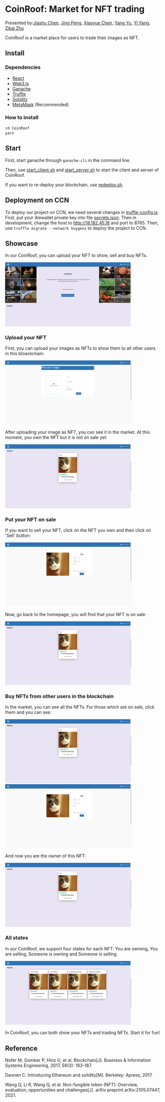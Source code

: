 # CoinRoof: Market for NFT trading

Presented by:[Jiashu Chen](https://github.com/Jiashu0326), [Jing Peng](https://github.com/paterlisia), [Xiaoyue Chen](xc2551@columbia.edu), [Yang Yu](https://github.com/peteryoungy), [Yi Yang](https://github.com/yaannnik), [Zikai Zhu](zz2765@columbia.edu)

CoinRoof is a market place for users to trade their images as NFT.



## Install

### Dependencies

- [React](https://reactjs.org/)
- [Web3.js](https://web3js.readthedocs.io/en/v1.7.3/)
- [Ganache](https://trufflesuite.com/ganache/)
- [Truffle](https://trufflesuite.com/)
- [Solidity](https://docs.soliditylang.org/en/v0.8.13/)
- [MetaMask](https://metamask.io/) (Recommended)



### How to install

```shell
cd CoinRoof
yarn
```



## Start

First, start ganache through `ganache-cli` in the command line.

Then, use [start_client.sh](./start_client.sh) and [start_server.sh](./start_server.sh) to start the client and server of CoinRoof.

If you want to re-deploy your blockchain, use [redeploy.sh](./redeploy.sh).



## Deployment on CCN

To deploy our project on CCN, we need several changes in [truffle-config.js](./truffle-config.js). First, put your Alewallet private key into file [secrets.json](./secrets.json). Then in development, change the host to http://18.182.45.18 and port to 8765. Then, use `truffle migrate --network huygens` to deploy the project to CCN.



## Showcase

In our CoinRoof, you can upload your NFT to show, sell and buy NFTs.

<img src="./figures/coinroof.png" alt="Page" style="zoom:40%;" />

### Upload your NFT

First, you can upload your images as NFTs to show them to all other users in this bloackchain:

<img src="./figures/upload.png" alt="Page" style="zoom:40%;" />

After uploading your image as NFT, you can see it in the market. At this moment, you own the NFT but it is not on sale yet:

<img src="./figures/owning.png" alt="Page" style="zoom:40%;" />

### Put your NFT on sale

If you want to sell your NFT, click on the NFT you own and then click on 'Sell' button:

<img src="./figures/sell.png" alt="Page" style="zoom:40%;" />

Now, go back to the homepage, you will find that your NFT is on sale:

<img src="./figures/selling.png" alt="Page" style="zoom:40%;" />

### Buy NFTs from other users in the blockchain

In the market, you can see all the NFTs. For those which are on sale, click them and you can see:

<img src="./figures/onsale.png" alt="Page" style="zoom:40%;" />

<img src="./figures/buy.png" alt="Page" style="zoom:40%;" />

And now you are the owner of this NFT:

<img src="./figures/newown.png" alt="Page" style="zoom:40%;" />

### All states

In our CoinRoof, we support four states for each NFT: You are owining, You are selling, Someone is owning and Someone is selling.

<img src="./figures/cmp.png" alt="Page" style="zoom:40%;" />

In CoinRoof, you can both show your NFTs and trading NFTs. Start it for fun!

## Reference

Nofer M, Gomber P, Hinz O, et al. Blockchain[J]. Business & Information Systems Engineering, 2017, 59(3): 183-187.

Dannen C. Introducing Ethereum and solidity[M]. Berkeley: Apress, 2017.

Wang Q, Li R, Wang Q, et al. Non-fungible token (NFT): Overview, evaluation, opportunities and challenges[J]. arXiv preprint arXiv:2105.07447, 2021.
